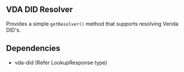 
## VDA DID Resolver

Provides a simple `getResolver()` method that supports resolving Verida DID's.

## Dependencies
- vda-did (Refer LookupResponse type)
